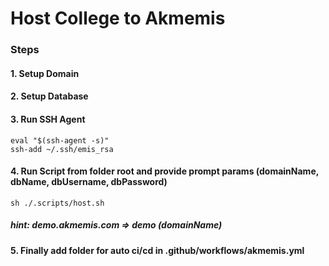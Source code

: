 # Host College to Akmemis

### Steps

#### 1. Setup Domain

#### 2. Setup Database

#### 3. Run SSH Agent

    eval "$(ssh-agent -s)"
    ssh-add ~/.ssh/emis_rsa

#### 4. Run Script from folder root and provide prompt params (domainName, dbName, dbUsername, dbPassword)

    sh ./.scripts/host.sh

##### hint: demo.akmemis.com => demo (domainName)

#### 5. Finally add folder for auto ci/cd in .github/workflows/akmemis.yml
